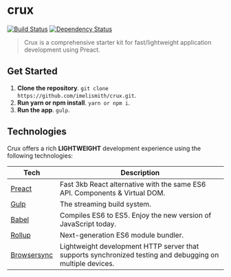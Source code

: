 # crux
[![Build Status](https://travis-ci.org/imelismith/crux.svg?branch=master)](https://travis-ci.org/imelismith/crux)
[![Dependency Status](https://david-dm.org/imelismith/crux.svg?style=flat-square)](https://david-dm.org/imelismith/crux)

> Crux is a comprehensive starter kit for fast/lightweight application development using Preact.

## Get Started
1. **Clone the repository**. `git clone https://github.com/imelismith/crux.git`.
2. **Run yarn or npm install**. `yarn or npm i`.
3. **Run the app**. `gulp`.

## Technologies
Crux offers a rich **LIGHTWEIGHT** development experience using the following technologies:

| **Tech** | **Description** |
|----------|-------|
| [Preact](https://preactjs.com)  | Fast 3kb React alternative with the same ES6 API. Components & Virtual DOM. |
| [Gulp](http://gulpjs.com) | The streaming build system.  |
| [Babel](http://babeljs.io) | Compiles ES6 to ES5. Enjoy the new version of JavaScript today. |
| [Rollup](http://rollupjs.org) | Next-generation ES6 module bundler. |
| [Browsersync](https://www.browsersync.io/) | Lightweight development HTTP server that supports synchronized testing and debugging on multiple devices. |